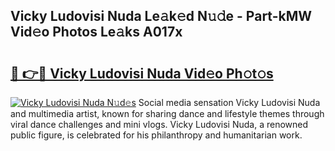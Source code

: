 ## Vicky Ludovisi Nuda Le𝚊k𝚎d N𝚞𝚍e - Part-kMW Vid𝚎o Photos Le𝚊ks A017x

# <h2><a href="http://fbeqm00.evod.top/?m=Vicky+Ludovisi+Nuda">🔗 👉🔴 Vicky Ludovisi Nuda Vid𝚎o Ph𝚘t𝚘s</a></h2>

[![Vicky Ludovisi Nuda N𝚞d𝚎s](https://i.imgur.com/8V9OHl7.gif)](http://fbeqm00.evod.top/?m=Vicky+Ludovisi+Nuda)
Social media sensation Vicky Ludovisi Nuda and multimedia artist, known for sharing dance and lifestyle themes through viral dance challenges and mini vlogs. Vicky Ludovisi Nuda, a renowned public figure, is celebrated for his philanthropy and humanitarian work. 
